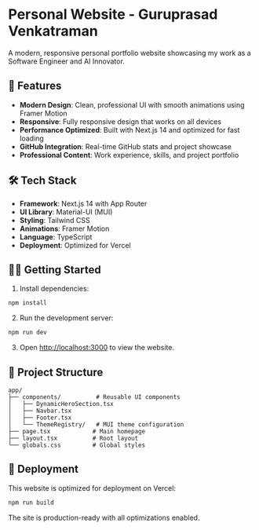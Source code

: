 # Personal Website - Guruprasad Venkatraman

A modern, responsive personal portfolio website showcasing my work as a Software Engineer and AI Innovator.

## 🚀 Features

- **Modern Design**: Clean, professional UI with smooth animations using Framer Motion
- **Responsive**: Fully responsive design that works on all devices
- **Performance Optimized**: Built with Next.js 14 and optimized for fast loading
- **GitHub Integration**: Real-time GitHub stats and project showcase
- **Professional Content**: Work experience, skills, and project portfolio

## 🛠️ Tech Stack

- **Framework**: Next.js 14 with App Router
- **UI Library**: Material-UI (MUI)
- **Styling**: Tailwind CSS
- **Animations**: Framer Motion
- **Language**: TypeScript
- **Deployment**: Optimized for Vercel

## 🏃‍♂️ Getting Started

1. Install dependencies:

```bash
npm install
```

2. Run the development server:

```bash
npm run dev
```

3. Open [http://localhost:3000](http://localhost:3000) to view the website.

## 📁 Project Structure

```
app/
├── components/          # Reusable UI components
│   ├── DynamicHeroSection.tsx
│   ├── Navbar.tsx
│   ├── Footer.tsx
│   └── ThemeRegistry/   # MUI theme configuration
├── page.tsx            # Main homepage
├── layout.tsx          # Root layout
└── globals.css         # Global styles
```

## 🚀 Deployment

This website is optimized for deployment on Vercel:

```bash
npm run build
```

The site is production-ready with all optimizations enabled.
